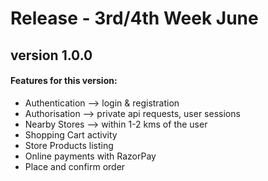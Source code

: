 # Release - 3rd/4th Week June
## version 1.0.0

#### Features for this version: 

- Authentication --> login & registration
- Authorisation --> private api requests, user sessions
- Nearby Stores --> within 1-2 kms of the user
- Shopping Cart activity 
- Store Products listing
- Online payments with RazorPay
- Place and confirm order
